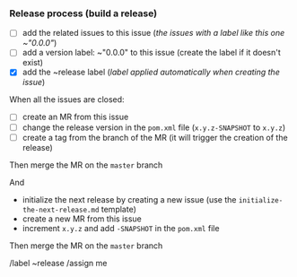 
### Release process (build a release)

- [ ] add the related issues to this issue (*the issues with a label like this one ~"0.0.0"*)
- [ ] add a version label: ~"0.0.0" to this issue (create the label if it doesn't exist)
- [x] add the ~release label (*label applied automatically when creating the issue*)

When all the issues are closed:

- [ ] create an MR from this issue
- [ ] change the release version in the `pom.xml` file (`x.y.z-SNAPSHOT` to `x.y.z`)
- [ ] create a tag from the branch of the MR (it will trigger the creation of the release)

Then merge the MR on the `master` branch

And
- initialize the next release by creating a new issue (use the `initialize-the-next-release.md` template)
- create a new MR from this issue
- increment `x.y.z` and add `-SNAPSHOT` in the `pom.xml` file

Then merge the MR on the `master` branch

/label ~release
/assign me
